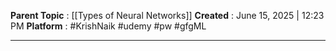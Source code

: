 **Parent Topic** : [[Types of Neural Networks]]
**Created** : June 15, 2025 | 12:23 PM
**Platform** : #KrishNaik #udemy #pw #gfgML 

---






